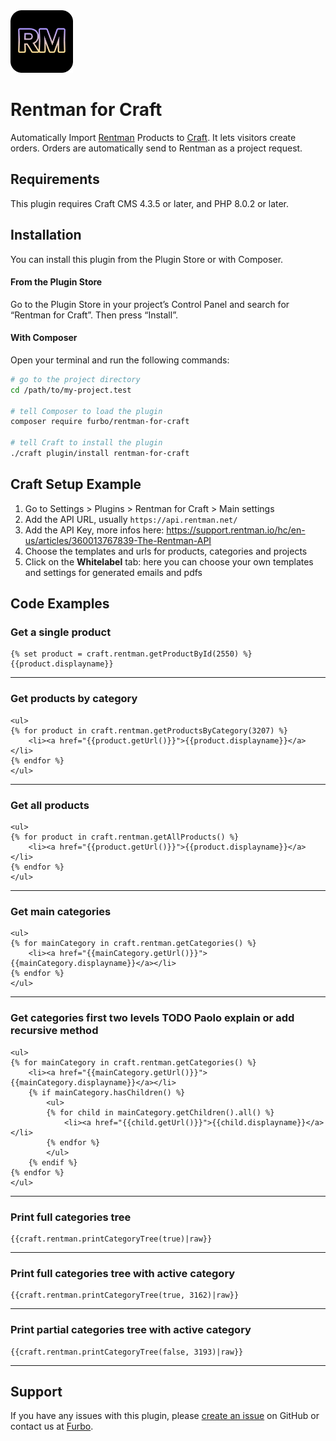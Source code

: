 <img src="resources/img/plugin-logo.png" width="100" height="100">

<h1 align="left">Rentman for Craft</h1>
<p>Automatically Import <a href="https://rentman.io/" target="_blank">Rentman</a> Products to <a href="https://craftcms.com/" target="_blank">Craft</a>. It lets visitors create orders. Orders are automatically send to Rentman as a project request.</p>

## Requirements

This plugin requires Craft CMS 4.3.5 or later, and PHP 8.0.2 or later.

## Installation

You can install this plugin from the Plugin Store or with Composer.

#### From the Plugin Store

Go to the Plugin Store in your project’s Control Panel and search for “Rentman for Craft”. Then press “Install”.

#### With Composer

Open your terminal and run the following commands:

```bash
# go to the project directory
cd /path/to/my-project.test

# tell Composer to load the plugin
composer require furbo/rentman-for-craft

# tell Craft to install the plugin
./craft plugin/install rentman-for-craft
```

## Craft Setup Example

1. Go to Settings > Plugins > Rentman for Craft > Main settings
2. Add the API URL, usually `https://api.rentman.net/`
3. Add the API Key, more infos here: https://support.rentman.io/hc/en-us/articles/360013767839-The-Rentman-API
4. Choose the templates and urls for products, categories and projects
5. Click on the **Whitelabel** tab: here you can choose your own templates and settings for generated emails and pdfs


## Code Examples

### Get a single product
```
{% set product = craft.rentman.getProductById(2550) %}
{{product.displayname}}
```

<hr />

### Get products by category
```
<ul>
{% for product in craft.rentman.getProductsByCategory(3207) %}
    <li><a href="{{product.getUrl()}}">{{product.displayname}}</a></li>
{% endfor %}
</ul>
```

<hr />

### Get all products
```
<ul>
{% for product in craft.rentman.getAllProducts() %}
    <li><a href="{{product.getUrl()}}">{{product.displayname}}</a></li>
{% endfor %}
</ul>
```

<hr />

### Get main categories
```
<ul>
{% for mainCategory in craft.rentman.getCategories() %}
    <li><a href="{{mainCategory.getUrl()}}">{{mainCategory.displayname}}</a></li>
{% endfor %}
</ul>
```

<hr />

### Get categories first two levels TODO Paolo explain or add recursive method
```
<ul>
{% for mainCategory in craft.rentman.getCategories() %}
    <li><a href="{{mainCategory.getUrl()}}">{{mainCategory.displayname}}</a></li>
    {% if mainCategory.hasChildren() %}
        <ul>
        {% for child in mainCategory.getChildren().all() %}
            <li><a href="{{child.getUrl()}}">{{child.displayname}}</a></li>
        {% endfor %}
        </ul>
    {% endif %}
{% endfor %}
</ul>
```

<hr />

### Print full categories tree
```
{{craft.rentman.printCategoryTree(true)|raw}}
```
<hr />

### Print full categories tree with active category
```
{{craft.rentman.printCategoryTree(true, 3162)|raw}}
```
<hr />

### Print partial categories tree with active category
```
{{craft.rentman.printCategoryTree(false, 3193)|raw}}
```

<hr />

## Support

If you have any issues with this plugin, please [create an issue](https://github.com/tonioseiler/rentman-for-craft-cms/issues) on GitHub or contact us at [Furbo](mailto:support@furbo.ch).